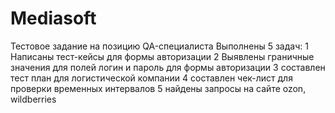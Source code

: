 # Mediasoft
Тестовое задание на позицию QA-специалиста
Выполнены 5 задач: 
1 Написаны тест-кейсы для формы авторизации
2 Выявлены граничные значения для полей логин и пароль для формы авторизации
3 составлен тест план для логистической компании
4 составлен чек-лист для проверки временных интервалов
5 найдены запросы на сайте ozon, wildberries
